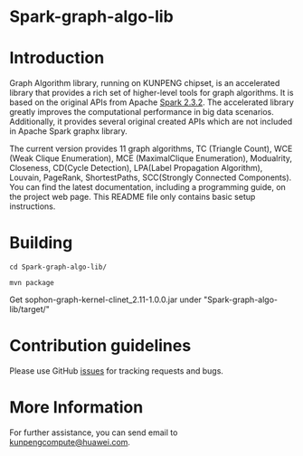 # Spark-graph-algo-lib



Introduction
============

Graph Algorithm library, running on KUNPENG chipset, is an accelerated library that provides a rich set of higher-level tools for graph algorithms. It is based on the original APIs from Apache  [Spark 2.3.2](https://github.com/apache/spark/tree/v2.3.2). The accelerated library greatly improves the computational performance in big data scenarios. Additionally, it provides several original created APIs which are not included in Apache Spark graphx library.

The current version provides 11 graph algorithms, TC (Triangle Count), WCE (Weak Clique Enumeration), MCE (MaximalClique Enumeration), Modualrity, Closeness, CD(Cycle Detection), LPA(Label Propagation Algorithm), Louvain, PageRank, ShortestPaths, SCC(Strongly Connected Components). You can find the latest documentation, including a programming guide, on the project web page. This README file only contains basic setup instructions.





Building
========

    cd Spark-graph-algo-lib/
 
    mvn package

 
 Get sophon-graph-kernel-clinet_2.11-1.0.0.jar under "Spark-graph-algo-lib/target/"
 


Contribution guidelines
========

Please use GitHub [issues](https://github.com/kunpengcompute/Spark-graph-algo-lib/issues) for tracking requests and bugs.

More Information
========

For further assistance, you can send email to kunpengcompute@huawei.com.
